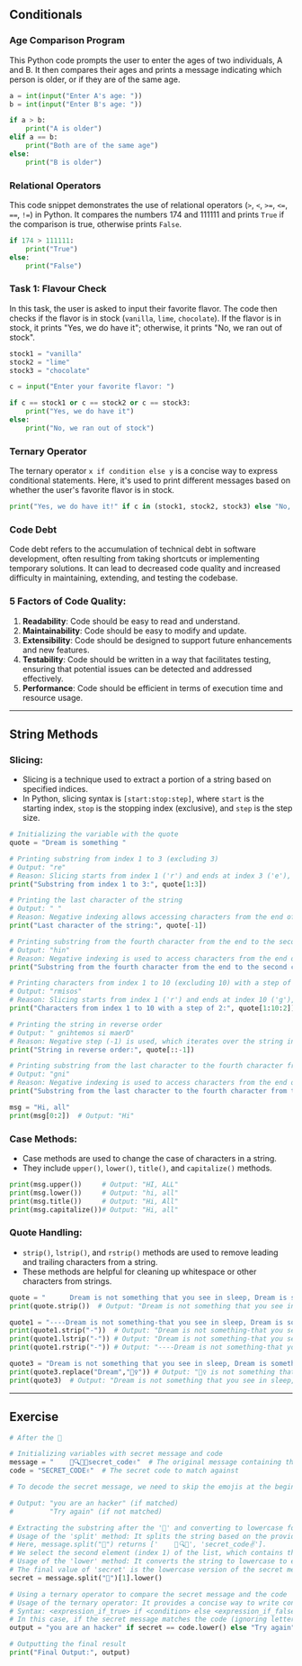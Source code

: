 
## Conditionals

### Age Comparison Program

This Python code prompts the user to enter the ages of two individuals, A and B. It then compares their ages and prints a message indicating which person is older, or if they are of the same age.

```python
a = int(input("Enter A's age: "))
b = int(input("Enter B's age: "))

if a > b:
    print("A is older")
elif a == b:
    print("Both are of the same age")
else:
    print("B is older")
```

### Relational Operators

This code snippet demonstrates the use of relational operators (`>`, `<`, `>=`, `<=`, `==`, `!=`) in Python. It compares the numbers 174 and 111111 and prints `True` if the comparison is true, otherwise prints `False`.

```python
if 174 > 111111:
    print("True")
else:
    print("False")
```

### Task 1: Flavour Check

In this task, the user is asked to input their favorite flavor. The code then checks if the flavor is in stock (`vanilla`, `lime`, `chocolate`). If the flavor is in stock, it prints "Yes, we do have it"; otherwise, it prints "No, we ran out of stock".

```python
stock1 = "vanilla"
stock2 = "lime"
stock3 = "chocolate"

c = input("Enter your favorite flavor: ")

if c == stock1 or c == stock2 or c == stock3:
    print("Yes, we do have it")
else:
    print("No, we ran out of stock")
```

### Ternary Operator

The ternary operator `x if condition else y` is a concise way to express conditional statements. Here, it's used to print different messages based on whether the user's favorite flavor is in stock.

```python
print("Yes, we do have it!" if c in (stock1, stock2, stock3) else "No, we ran out of stock.")
```

### Code Debt

Code debt refers to the accumulation of technical debt in software development, often resulting from taking shortcuts or implementing temporary solutions. It can lead to decreased code quality and increased difficulty in maintaining, extending, and testing the codebase.

### 5 Factors of Code Quality:
1. **Readability**: Code should be easy to read and understand.
2. **Maintainability**: Code should be easy to modify and update.
3. **Extensibility**: Code should be designed to support future enhancements and new features.
4. **Testability**: Code should be written in a way that facilitates testing, ensuring that potential issues can be detected and addressed effectively.
5. **Performance**: Code should be efficient in terms of execution time and resource usage.

------------------------

## String Methods

### Slicing:
- Slicing is a technique used to extract a portion of a string based on specified indices.
- In Python, slicing syntax is `[start:stop:step]`, where `start` is the starting index, `stop` is the stopping index (exclusive), and `step` is the step size.

```python
# Initializing the variable with the quote
quote = "Dream is something "

# Printing substring from index 1 to 3 (excluding 3)
# Output: "re"
# Reason: Slicing starts from index 1 ('r') and ends at index 3 ('e'), but 'e' is excluded from the result.
print("Substring from index 1 to 3:", quote[1:3])

# Printing the last character of the string
# Output: " "
# Reason: Negative indexing allows accessing characters from the end of the string. '-1' refers to the last character.
print("Last character of the string:", quote[-1])

# Printing substring from the fourth character from the end to the second character from the end (excluding the second character from the end)
# Output: "hin"
# Reason: Negative indexing is used to access characters from the end of the string. '-4' refers to the fourth character from the end, and '-1' refers to the second character from the end. The substring includes characters from '-4' up to, but not including, '-1'.
print("Substring from the fourth character from the end to the second character from the end:", quote[-4:-1])

# Printing characters from index 1 to 10 (excluding 10) with a step of 2
# Output: "rmisos"
# Reason: Slicing starts from index 1 ('r') and ends at index 10 ('g'), but 'g' is excluded from the result. A step of 2 is used, so every second character within the specified range is included in the output.
print("Characters from index 1 to 10 with a step of 2:", quote[1:10:2])

# Printing the string in reverse order
# Output: " gnihtemos si maerD"
# Reason: Negative step (-1) is used, which iterates over the string in reverse order.
print("String in reverse order:", quote[::-1])

# Printing substring from the last character to the fourth character from the end (excluding the fourth character from the end) in reverse order
# Output: "gni"
# Reason: Negative indexing is used to access characters from the end of the string. '-1' refers to the last character, and '-4' refers to the fourth character from the end. The substring is printed in reverse order.
print("Substring from the last character to the fourth character from the end in reverse order:", quote[-1:-4:-1])
```

```python
msg = "Hi, all"
print(msg[0:2])  # Output: "Hi"
```

### Case Methods:
- Case methods are used to change the case of characters in a string.
- They include `upper()`, `lower()`, `title()`, and `capitalize()` methods.

```python
print(msg.upper())     # Output: "HI, ALL"
print(msg.lower())     # Output: "hi, all"
print(msg.title())     # Output: "Hi, All"
print(msg.capitalize())# Output: "Hi, all"
```

### Quote Handling:
- `strip()`, `lstrip()`, and `rstrip()` methods are used to remove leading and trailing characters from a string.
- These methods are helpful for cleaning up whitespace or other characters from strings.

```python
quote = "      Dream is not something that you see in sleep, Dream is something that does not let you sleep"
print(quote.strip())  # Output: "Dream is not something that you see in sleep, Dream is something that does not let you sleep"

quote1 = "----Dream is not something-that you see in sleep, Dream is something that does not let you sleep----"
print(quote1.strip("-"))  # Output: "Dream is not something-that you see in sleep, Dream is something that does not let you sleep"
print(quote1.lstrip("-")) # Output: "Dream is not something-that you see in sleep, Dream is something that does not let you sleep----"
print(quote1.rstrip("-")) # Output: "----Dream is not something-that you see in sleep, Dream is something that does not let you sleep"

quote3 = "Dream is not something that you see in sleep, Dream is something that does not let you sleep"
print(quote3.replace("Dream","🤦‍♀️")) # Output: "🤦‍♀️ is not something that you see in sleep, 🤦‍♀️ is something that does not let you sleep"
print(quote3)  # Output: "Dream is not something that you see in sleep, Dream is something that does not let you sleep"
```

----------

## Exercise

```python
# After the 🔑

# Initializing variables with secret message and code
message = "    🚨🔍📱🔑secret_code✌️"  # The original message containing the secret code
code = "SECRET_CODE✌️"  # The secret code to match against

# To decode the secret message, we need to skip the emojis at the beginning and compare the remaining substring with the provided code.

# Output: "you are an hacker" (if matched)
#         "Try again" (if not matched)

# Extracting the substring after the '🔑' and converting to lowercase for case-insensitive comparison
# Usage of the 'split' method: It splits the string based on the provided delimiter (in this case, "🔑") and returns a list of substrings.
# Here, message.split("🔑") returns ['    🚨🔍📱', 'secret_code✌️'].
# We select the second element (index 1) of the list, which contains the secret message.
# Usage of the 'lower' method: It converts the string to lowercase to ensure case-insensitive comparison.
# The final value of 'secret' is the lowercase version of the secret message.
secret = message.split("🔑")[1].lower()

# Using a ternary operator to compare the secret message and the code
# Usage of the ternary operator: It provides a concise way to write conditional expressions in a single line.
# Syntax: <expression_if_true> if <condition> else <expression_if_false>
# In this case, if the secret message matches the code (ignoring letter casing), it prints "you are an hacker"; otherwise, it prints "Try again".
output = "you are an hacker" if secret == code.lower() else "Try again"

# Outputting the final result
print("Final Output:", output)

```
